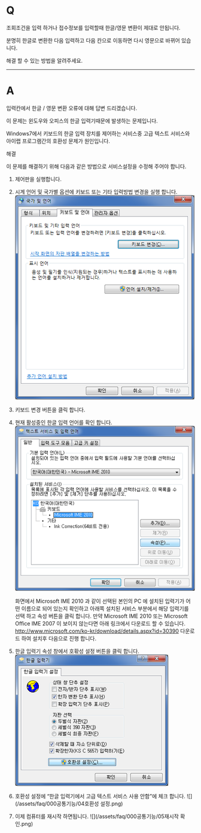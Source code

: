 # Q

조회조건을 입력 하거나 접수정보를 입력할때 한글/영문 변환이 제대로 안됩니다.

분명히 한글로 변환한 다음 입력하고 다음 칸으로 이동하면 다시 영문으로 바뀌어 있습니다.

해결 할 수 있는 방법을 알려주세요.

***

# A
입력칸에서 한글 / 영문 변환 오류에 대해 답변 드리겠습니다.

이 문제는 윈도우와 오피스의 한글 입력기때문에 발생하는 문제입니다.

Windows7에서 키보드의 한글 입력 장치를 제어하는 서비스중 고급 텍스트 서비스와 아이랩 프로그램간의 호환성 문제가 원인입니다.

해결

이 문제를 해결하기 위해 다음과 같은 방법으로 서비스설정을 수정해 주어야 합니다.
1. 제어판을 실행합니다.
1. 시계 언어 및 국가별 옵션에 키보드 또는 기타 입력방법 변경을 실행 합니다.
  ![](/assets/faq/000공통기능/01키보드변경.png)
1. 키보드 변경 버튼을 클릭 합니다.
1. 현재 활성중인 한글 입력 언어를 확인 합니다.
  ![](/assets/faq/000공통기능/02한글입력언어설정.png)
    
    화면에서 Microsoft IME 2010 과 같이 선택된 본인의 PC 에 설치된 입력기가 어떤 이름으로 되어 있는지 확인하고 아래쪽 설치된 서비스 부분에서 해당 입력기를 선택 하고 속성 버튼을 클릭 합니다. 
만약 Microsoft IME 2010 또는 Microsoft Office IME 2007 이 보이지 않는다면 아래 링크에서 다운로드 할 수 있습니다.
http://www.microsoft.com/ko-kr/download/details.aspx?id=30390
다운로드 하여 설치후 다음으로 진행 합니다.
1. 한글 입력기 속성 창에서 호홖성 설정 버튼을 클릭 합니다.
  ![](/assets/faq/000공통기능/03한글입력기속성.png)
1. 호환성 설정에 “한글 입력기에서 고급 텍스트 서비스 사용 안함”에 체크 합니다.
  ![](/assets/faq/000공통기능/04호환성 설정.png)
1. 이제 컴퓨터를 재시작 하면됩니다.
  ![](/assets/faq/000공통기능/05재시작 확인.png)   